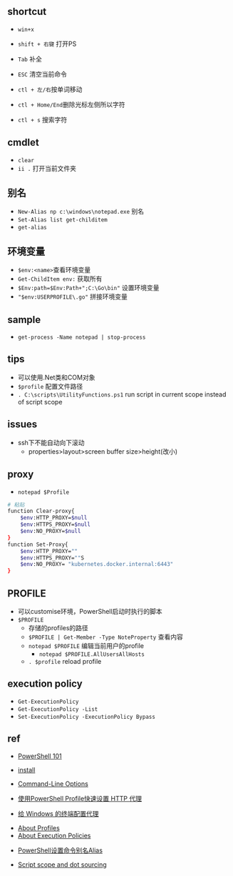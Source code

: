 ## shortcut
+ `win+x`
+ `shift + 右键` 打开PS

+ `Tab` 补全
+ `ESC` 清空当前命令
+ `ctl + 左/右`按单词移动
+ `ctl + Home/End`删除光标左侧所以字符
+ `ctl + s` 搜索字符

## cmdlet
+ `clear`
+ `ii .` 打开当前文件夹


## 别名
+ `New-Alias np c:\windows\notepad.exe` 别名
+ `Set-Alias list get-childitem`
+ `get-alias`


## 环境变量
+ `$env:<name>`查看环境变量
+ `Get-ChildItem env:` 获取所有
+ `$Env:path=$Env:Path+";C:\Go\bin"` 设置环境变量
+ `"$env:USERPROFILE\.go"` 拼接环境变量



## sample
+ `get-process -Name notepad | stop-process`

## tips
+ 可以使用.Net类和COM对象
+ `$profile` 配置文件路径
+ `. C:\scripts\UtilityFunctions.ps1` run script in current scope instead of script scope

## issues
+ ssh下不能自动向下滚动
    - properties>layout>screen buffer size>height(改小)


## proxy
<!-- + `netsh winhttp set proxy <proxy>:<port>`
+ `netsh winhttp reset proxy`
+ `netsh winhttp show proxy` -->
+ `notepad $Profile`
```sh
# 粘贴
function Clear-proxy{
    $env:HTTP_PROXY=$null
    $env:HTTPS_PROXY=$null
    $env:NO_PROXY=$null
}
function Set-Proxy{
    $env:HTTP_PROXY=""
    $env:HTTPS_PROXY=""S
    $env:NO_PROXY= "kubernetes.docker.internal:6443"
}
```

## PROFILE
+ 可以customise环境，PowerShell启动时执行的脚本
+ `$PROFILE`
    + 存储的profiles的路径
    + `$PROFILE | Get-Member -Type NoteProperty` 查看内容
    + `notepad $PROFILE` 编辑当前用户的profile
        + `notepad $PROFILE.AllUsersAllHosts`
    + `. $profile` reload profile


## execution policy
+ `Get-ExecutionPolicy`
+ `Get-ExecutionPolicy -List`
+ `Set-ExecutionPolicy -ExecutionPolicy Bypass`

## ref
+ [PowerShell 101](https://docs.microsoft.com/zh-cn/powershell/scripting/learn/ps101/00-introduction?view=powershell-7)

+ [install](https://docs.microsoft.com/en-us/powershell/scripting/install/installing-powershell-core-on-windows?view=powershell-7)
+ [Command-Line Options](https://docs.microsoft.com/en-us/windows/win32/msi/command-line-options)
+ [使用PowerShell Profile快速设置 HTTP 代理](https://async.sh/2018/07/30/quick-setup-http-proxy-using-powershell-profile/)
+ [给 Windows 的终端配置代理](https://zcdll.github.io/2018/01/27/proxy-on-windows-terminal/)
<!-- profile -->
+ [About Profiles](https://docs.microsoft.com/en-us/powershell/module/microsoft.powershell.core/about/about_profiles?view=powershell-6#the-profile-files)
+ [About Execution Policies](https://docs.microsoft.com/zh-cn/powershell/module/microsoft.powershell.core/about/about_execution_policies?view=powershell-7)

<!-- 安全权限 -->

<!-- details -->
+ [PowerShell设置命令别名Alias](https://segmentfault.com/a/1190000015928399)

<!-- scope -->
+ [Script scope and dot sourcing](https://docs.microsoft.com/en-us/powershell/module/microsoft.powershell.core/about/about_scripts?view=powershell-7.1&viewFallbackFrom=powershell-6#script-scope-and-dot-sourcing)